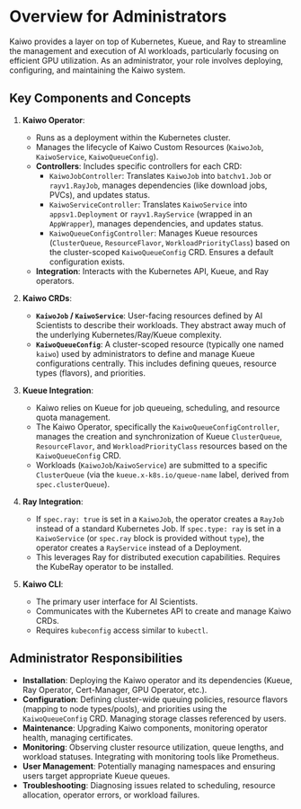 # Overview for Administrators

Kaiwo provides a layer on top of Kubernetes, Kueue, and Ray to streamline the management and execution of AI workloads, particularly focusing on efficient GPU utilization. As an administrator, your role involves deploying, configuring, and maintaining the Kaiwo system.

## Key Components and Concepts

1.  **Kaiwo Operator**:
    *   Runs as a deployment within the Kubernetes cluster.
    *   Manages the lifecycle of Kaiwo Custom Resources (`KaiwoJob`, `KaiwoService`, `KaiwoQueueConfig`).
    *   **Controllers**: Includes specific controllers for each CRD:
        *   `KaiwoJobController`: Translates `KaiwoJob` into `batchv1.Job` or `rayv1.RayJob`, manages dependencies (like download jobs, PVCs), and updates status.
        *   `KaiwoServiceController`: Translates `KaiwoService` into `appsv1.Deployment` or `rayv1.RayService` (wrapped in an `AppWrapper`), manages dependencies, and updates status.
        *   `KaiwoQueueConfigController`: Manages Kueue resources (`ClusterQueue`, `ResourceFlavor`, `WorkloadPriorityClass`) based on the cluster-scoped `KaiwoQueueConfig` CRD. Ensures a default configuration exists.
    *   **Integration**: Interacts with the Kubernetes API, Kueue, and Ray operators.

2.  **Kaiwo CRDs**:
    *   **`KaiwoJob` / `KaiwoService`**: User-facing resources defined by AI Scientists to describe their workloads. They abstract away much of the underlying Kubernetes/Ray/Kueue complexity.
    *   **`KaiwoQueueConfig`**: A cluster-scoped resource (typically one named `kaiwo`) used by administrators to define and manage Kueue configurations centrally. This includes defining queues, resource types (flavors), and priorities.

3.  **Kueue Integration**:
    *   Kaiwo relies on Kueue for job queueing, scheduling, and resource quota management.
    *   The Kaiwo Operator, specifically the `KaiwoQueueConfigController`, manages the creation and synchronization of Kueue `ClusterQueue`, `ResourceFlavor`, and `WorkloadPriorityClass` resources based on the `KaiwoQueueConfig` CRD.
    *   Workloads (`KaiwoJob`/`KaiwoService`) are submitted to a specific `ClusterQueue` (via the `kueue.x-k8s.io/queue-name` label, derived from `spec.clusterQueue`).

4.  **Ray Integration**:
    *   If `spec.ray: true` is set in a `KaiwoJob`, the operator creates a `RayJob` instead of a standard Kubernetes Job. If `spec.type: ray` is set in a `KaiwoService` (or `spec.ray` block is provided without `type`), the operator creates a `RayService` instead of a Deployment.
    *   This leverages Ray for distributed execution capabilities. Requires the KubeRay operator to be installed.

5.  **Kaiwo CLI**:
    *   The primary user interface for AI Scientists.
    *   Communicates with the Kubernetes API to create and manage Kaiwo CRDs.
    *   Requires `kubeconfig` access similar to `kubectl`.

## Administrator Responsibilities

*   **Installation**: Deploying the Kaiwo operator and its dependencies (Kueue, Ray Operator, Cert-Manager, GPU Operator, etc.).
*   **Configuration**: Defining cluster-wide queuing policies, resource flavors (mapping to node types/pools), and priorities using the `KaiwoQueueConfig` CRD. Managing storage classes referenced by users.
*   **Maintenance**: Upgrading Kaiwo components, monitoring operator health, managing certificates.
*   **Monitoring**: Observing cluster resource utilization, queue lengths, and workload statuses. Integrating with monitoring tools like Prometheus.
*   **User Management**: Potentially managing namespaces and ensuring users target appropriate Kueue queues.
*   **Troubleshooting**: Diagnosing issues related to scheduling, resource allocation, operator errors, or workload failures.
